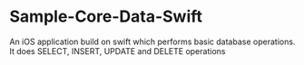 # Sample-Core-Data-Swift
An iOS application build on swift which performs basic database operations. It does SELECT, INSERT, UPDATE and DELETE operations

